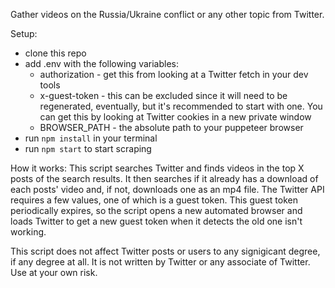 Gather videos on the Russia/Ukraine conflict or any other topic from Twitter. 

Setup:
- clone this repo
- add .env with the following variables:
    - authorization - get this from looking at a Twitter fetch in your dev tools
    - x-guest-token - this can be excluded since it will need to be regenerated, eventually, but it's recommended to start with one. You can get this by looking at Twitter cookies in a new private window
    - BROWSER_PATH - the absolute path to your puppeteer browser
- run `npm install` in your terminal
- run `npm start` to start scraping

How it works: 
This script searches Twitter and finds videos in the top X posts of the search results. It then searches if it already has a download of each posts' video and, if not, downloads one as an mp4 file. The Twitter API requires a few values, one of which is a guest token. This guest token periodically expires, so the script opens a new automated browser and loads Twitter to get a new guest token when it detects the old one isn't working. 

This script does not affect Twitter posts or users to any signigicant degree, if any degree at all. It is not written by Twitter or any associate of Twitter. Use at your own risk. 